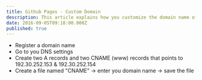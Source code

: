 ```yaml
---
title: Github Pages - Custom Domain
description: This article explains how you customize the domain name of your GitHub Page
date: 2016-09-05T09:18:00.000Z
published: true
---
```


* Register a domain name  
* Go to you DNS settings
* Create two A records and two CNAME (www) records that points to
192.30.252.153 & 192.30.252.154
* Create a file named "CNAME" -> enter you domain name -> save the file
